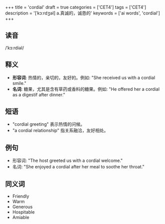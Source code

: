 +++
title = 'cordial'
draft = true
categories = ['CET4']
tags = ['CET4']
description = '[ˈkɔːrdʒəl] a.真诚的，诚恳的'
keywords = ['ai words', 'cordial']
+++

## 读音
/ˈkɔːrdiəl/

## 释义
- **形容词**: 热情的，亲切的，友好的。例如: "She received us with a cordial smile."
- **名词**: 糖果，尤其是含有草药或香料的糖果。例如: "He offered her a cordial as a digestif after dinner."

## 短语
- "cordial greeting" 表示热情的问候。
- "a cordial relationship" 指关系融洽，友好相处。

## 例句
- 形容词: "The host greeted us with a cordial welcome."
- 名词: "She enjoyed a cordial after her meal to soothe her throat."

## 同义词
- Friendly
- Warm
- Generous
- Hospitable
- Amiable
